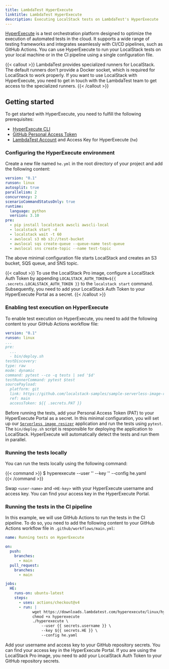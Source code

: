 ```yaml
---
title: LambdaTest HyperExecute
linktitle: LambdaTest HyperExecute
description: Executing LocalStack tests on LambdaTest's HyperExecute
---
```


[HyperExecute](https://www.lambdatest.com/hyperexecute) is a test orchestration platform designed to optimize the execution of automated tests in the cloud. It supports a wide range of testing frameworks and integrates seamlessly with CI/CD pipelines, such as GitHub Actions. You can use HyperExecute to run your LocalStack tests on your local machine or in the CI pipeline using a single configuration file.

{{< callout >}}
LambdaTest provides specialized runners for LocalStack. The default runners don't provide a Docker socket, which is required for LocalStack to work properly. If you want to use LocalStack with HyperExecute, you need to get in touch with the LambdaTest team to get access to the specialized runners.
{{< /callout >}}

## Getting started

To get started with HyperExecute, you need to fulfill the following prerequisites:

- [HyperExecute CLI](https://www.lambdatest.com/support/docs/hyperexecute-cli-run-tests-on-hyperexecute-grid/)
- [GitHub Personal Access Token](https://docs.github.com/en/authentication/keeping-your-account-and-data-secure/managing-your-personal-access-tokens)
- [LambdaTest Account](https://hyperexecute.lambdatest.com/) and Access Key for HyperExecute (`he`)

### Configuring the HyperExecute environment

Create a new file named `he.yml` in the root directory of your project and add the following content:

```yaml
version: "0.1"
runson: linux
autosplit: true
parallelism: 2
concurrency: 2
scenarioCommandStatusOnly: true
runtime:
  language: python
  version: 3.10
pre:
  - pip install localstack awscli awscli-local
  - localstack start -d
  - localstack wait -t 60
  - awslocal s3 mb s3://test-bucket
  - awslocal sqs create-queue --queue-name test-queue
  - awslocal sns create-topic --name test-topic
```

The above minimal configuration file starts LocalStack and creates an S3 bucket, SQS queue, and SNS topic.

{{< callout >}}
To use the LocalStack Pro image, configure a LocalStack Auth Token by appending `LOCALSTACK_AUTH_TOKEN=${{ .secrets.LOCALSTACK_AUTH_TOKEN }}` to the `localstack start` command. Subsequently, you need to add your LocalStack Auth Token to your HyperExecute Portal as a secret.
{{< /callout >}}

### Enabling test execution on HyperExecute

To enable test execution on HyperExecute, you need to add the following content to your GitHub Actions workflow file:

```yaml
version: "0.1"
runson: linux
...
pre:
  ...
  - bin/deploy.sh
testDiscovery:
type: raw
mode: dynamic
command: pytest --co -q tests | sed '$d'
testRunnerCommand: pytest $test
sourcePayload:
  platform: git
  link: https://github.com/localstack-samples/sample-serverless-image-resizer-s3-lambda
  ref: main
  accessToken: ${{ .secrets.PAT }}
```

Before running the tests, add your Personal Access Token (PAT) to your HyperExecute Portal as a secret. In this minimal configuration, you will set up our [`Serverless image resizer`](https://github.com/localstack-samples/sample-serverless-image-resizer-s3-lambda) application and run the tests using `pytest`. The `bin/deploy.sh` script is responsible for deploying the application to LocalStack. HyperExecute will automatically detect the tests and run them in parallel.

### Running the tests locally

You can run the tests locally using the following command:

{{< command >}}
$ hyperexecute --user '<user-name>' --key '<HE-key>' --config he.yaml   
{{< /command >}}

Swap `<user-name>` and `<HE-key>` with your HyperExecute username and access key. You can find your access key in the HyperExecute Portal.

### Running the tests in the CI pipeline

In this example, we will use GitHub Actions to run the tests in the CI pipeline. To do so, you need to add the following content to your GitHub Actions workflow file in `.github/workflows/main.yml`:

```yaml
name: Running tests on HyperExecute

on:
  push:
    branches:
      - main
  pull_request:
    branches:
      - main

jobs:
  HE:
    runs-on: ubuntu-latest
    steps:
      - uses: actions/checkout@v4
      - run: |
            wget https://downloads.lambdatest.com/hyperexecute/linux/hyperexecute
            chmod +x hyperexecute
            ./hyperexecute \
                --user {{ secrets.username }} \
                --key ${{ secrets.HE }} \
                --config he.yaml
```

Add your username and access key to your GitHub repository secrets. You can find your access key in the HyperExecute Portal. If you are using the LocalStack Pro image, you need to add your LocalStack Auth Token to your GitHub repository secrets.
